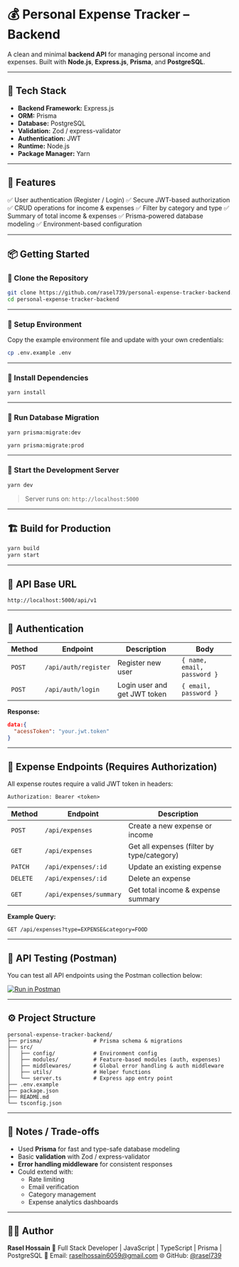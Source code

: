 # 💰 Personal Expense Tracker – Backend

A clean and minimal **backend API** for managing personal income and expenses.
Built with **Node.js**, **Express.js**, **Prisma**, and **PostgreSQL**.

---

## 🚀 Tech Stack

- **Backend Framework:** Express.js
- **ORM:** Prisma
- **Database:** PostgreSQL
- **Validation:** Zod / express-validator
- **Authentication:** JWT
- **Runtime:** Node.js
- **Package Manager:** Yarn

---

## 🧩 Features

✅ User authentication (Register / Login)
✅ Secure JWT-based authorization
✅ CRUD operations for income & expenses
✅ Filter by category and type
✅ Summary of total income & expenses
✅ Prisma-powered database modeling
✅ Environment-based configuration

---

## 📦 Getting Started

### 🔹 Clone the Repository

```bash
git clone https://github.com/rasel739/personal-expense-tracker-backend.git
cd personal-expense-tracker-backend
```

---

### 🔹 Setup Environment

Copy the example environment file and update with your own credentials:

```bash
cp .env.example .env
```

---

### 🔹 Install Dependencies

```bash
yarn install
```

---

### 🔹 Run Database Migration

```bash
yarn prisma:migrate:dev
```

```bash
yarn prisma:migrate:prod
```

---

### 🔹 Start the Development Server

```bash
yarn dev
```

> Server runs on: `http://localhost:5000`

---

## 🏗️ Build for Production

```bash
yarn build
yarn start
```

---

## 🔗 API Base URL

```
http://localhost:5000/api/v1
```

---

## 🔐 Authentication

| Method | Endpoint             | Description                  | Body                        |
| ------ | -------------------- | ---------------------------- | --------------------------- |
| `POST` | `/api/auth/register` | Register new user            | `{ name, email, password }` |
| `POST` | `/api/auth/login`    | Login user and get JWT token | `{ email, password }`       |

**Response:**

```json
data:{
  "acessToken": "your.jwt.token"
}
```

---

## 💸 Expense Endpoints (Requires Authorization)

All expense routes require a valid JWT token in headers:

```
Authorization: Bearer <token>
```

| Method   | Endpoint                | Description                                |
| -------- | ----------------------- | ------------------------------------------ |
| `POST`   | `/api/expenses`         | Create a new expense or income             |
| `GET`    | `/api/expenses`         | Get all expenses (filter by type/category) |
| `PATCH`  | `/api/expenses/:id`     | Update an existing expense                 |
| `DELETE` | `/api/expenses/:id`     | Delete an expense                          |
| `GET`    | `/api/expenses/summary` | Get total income & expense summary         |

**Example Query:**

```
GET /api/expenses?type=EXPENSE&category=FOOD
```

---

## 🧪 API Testing (Postman)

You can test all API endpoints using the Postman collection below:

[![Run in Postman](https://run.pstmn.io/button.svg)](https://documenter.getpostman.com/view/19946685/2sB3Wjy3bv)

---

## ⚙️ Project Structure

```
personal-expense-tracker-backend/
├── prisma/                # Prisma schema & migrations
├── src/
│   ├── config/            # Environment config
│   ├── modules/           # Feature-based modules (auth, expenses)
│   ├── middlewares/       # Global error handling & auth middleware
│   ├── utils/             # Helper functions
│   └── server.ts          # Express app entry point
├── .env.example
├── package.json
├── README.md
└── tsconfig.json
```

---

## 🧠 Notes / Trade-offs

- Used **Prisma** for fast and type-safe database modeling
- Basic **validation** with Zod / express-validator
- **Error handling middleware** for consistent responses
- Could extend with:
  - Rate limiting
  - Email verification
  - Category management
  - Expense analytics dashboards

---

## 👨‍💻 Author

**Rasel Hossain**
🚀 Full Stack Developer | JavaScript | TypeScript | Prisma | PostgreSQL
📧 Email: [raselhossain6059@gmail.com](mailto:raselhossain6059@gmail.com)
🌐 GitHub: [@rasel739](https://github.com/rasel739)
